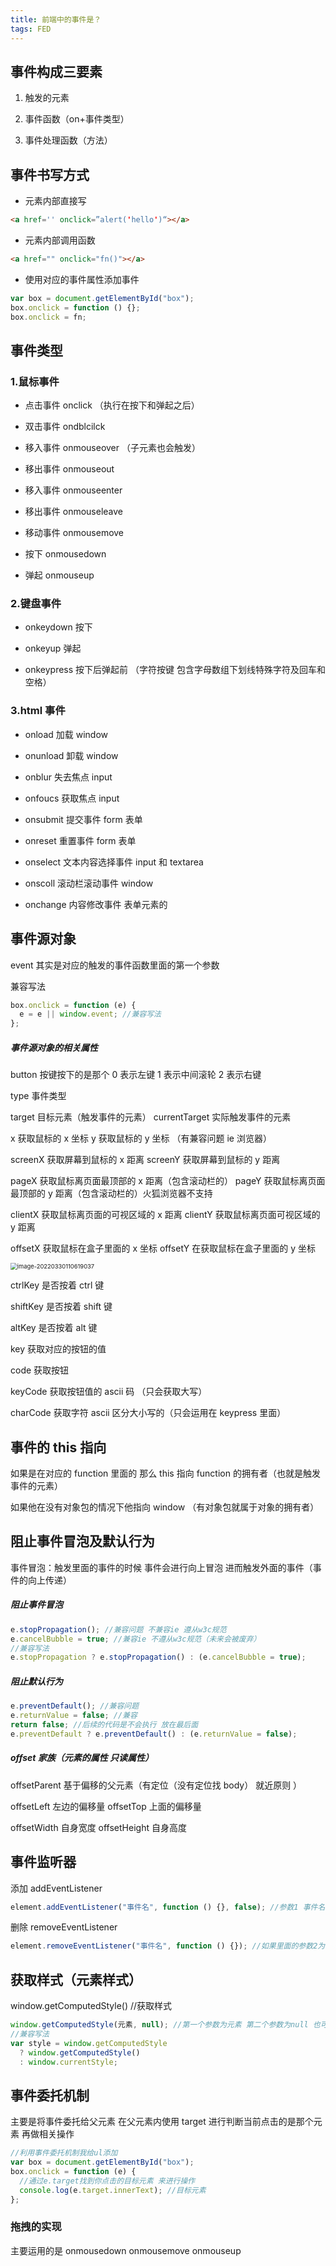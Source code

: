 ```yaml
---
title: 前端中的事件是？
tags: FED
---
```


## 事件构成三要素

1. 触发的元素

2. 事件函数（on+事件类型）

3. 事件处理函数（方法）

## 事件书写方式

- 元素内部直接写

```html
<a href='' onclick=”alert('hello')“></a>
```

- 元素内部调用函数

```html
<a href="" onclick="fn()"></a>
```

- 使用对应的事件属性添加事件

```js
var box = document.getElementById("box");
box.onclick = function () {};
box.onclick = fn;
```

## 事件类型

### 1.鼠标事件

- 点击事件 onclick （执行在按下和弹起之后）

- 双击事件 ondblcilck

- 移入事件 onmouseover （子元素也会触发）

- 移出事件 onmouseout

- 移入事件 onmouseenter

- 移出事件 onmouseleave

- 移动事件 onmousemove

- 按下 onmousedown

- 弹起 onmouseup

### 2.键盘事件

- onkeydown 按下

- onkeyup 弹起

- onkeypress 按下后弹起前 （字符按键 包含字母数组下划线特殊字符及回车和空格）

### 3.html 事件

- onload 加载 window

- onunload 卸载 window

- onblur 失去焦点 input

- onfoucs 获取焦点 input

- onsubmit 提交事件 form 表单

- onreset 重置事件 form 表单

- onselect 文本内容选择事件 input 和 textarea

- onscoll 滚动栏滚动事件 window

- onchange 内容修改事件 表单元素的

## 事件源对象

event 其实是对应的触发的事件函数里面的第一个参数

兼容写法

```js
box.onclick = function (e) {
  e = e || window.event; //兼容写法
};
```

##### 事件源对象的相关属性

button 按键按下的是那个 0 表示左键 1 表示中间滚轮 2 表示右键

type 事件类型

target 目标元素（触发事件的元素） currentTarget 实际触发事件的元素

x 获取鼠标的 x 坐标 y 获取鼠标的 y 坐标 （有兼容问题 ie 浏览器）

screenX 获取屏幕到鼠标的 x 距离 screenY 获取屏幕到鼠标的 y 距离

pageX 获取鼠标离页面最顶部的 x 距离（包含滚动栏的） pageY 获取鼠标离页面最顶部的 y 距离（包含滚动栏的）火狐浏览器不支持

clientX 获取鼠标离页面的可视区域的 x 距离 clientY 获取鼠标离页面可视区域的 y 距离

offsetX 获取鼠标在盒子里面的 x 坐标 offsetY 在获取鼠标在盒子里面的 y 坐标

<img src="C:\Users\29769\AppData\Roaming\Typora\typora-user-images\image-20220330110619037.png" alt="image-20220330110619037" style="zoom:67%;" />

ctrlKey 是否按着 ctrl 键

shiftKey 是否按着 shift 键

altKey 是否按着 alt 键

key 获取对应的按钮的值

code 获取按钮

keyCode 获取按钮值的 ascii 码 （只会获取大写）

charCode 获取字符 ascii 区分大小写的（只会运用在 keypress 里面）

## 事件的 this 指向

如果是在对应的 function 里面的 那么 this 指向 function 的拥有者（也就是触发事件的元素）

如果他在没有对象包的情况下他指向 window （有对象包就属于对象的拥有者）

## 阻止事件冒泡及默认行为

事件冒泡：触发里面的事件的时候 事件会进行向上冒泡 进而触发外面的事件（事件的向上传递）

##### 阻止事件冒泡

```js
e.stopPropagation(); //兼容问题 不兼容ie 遵从w3c规范
e.cancelBubble = true; //兼容ie 不遵从w3c规范（未来会被废弃）
//兼容写法
e.stopPropagation ? e.stopPropagation() : (e.cancelBubble = true);
```

##### 阻止默认行为

```js
e.preventDefault(); //兼容问题
e.returnValue = false; //兼容
return false; //后续的代码是不会执行 放在最后面
e.preventDefault ? e.preventDefault() : (e.returnValue = false);
```

##### offset 家族（元素的属性 只读属性）

offsetParent 基于偏移的父元素（有定位（没有定位找 body） 就近原则 ）

offsetLeft 左边的偏移量 offsetTop 上面的偏移量

offsetWidth 自身宽度 offsetHeight 自身高度

## 事件监听器

添加 addEventListener

```js
element.addEventListener("事件名", function () {}, false); //参数1 事件名 参数2 方法  参数3 是否捕捉 默认false 为冒泡
```

删除 removeEventListener

```js
element.removeEventListener("事件名", function () {}); //如果里面的参数2为一个function声明 那么将不能删除 建议抽取这个function
```

## 获取样式（元素样式）

window.getComputedStyle() //获取样式

```js
window.getComputedStyle(元素, null); //第一个参数为元素 第二个参数为null 也可以省略
//兼容写法
var style = window.getComputedStyle
  ? window.getComputedStyle()
  : window.currentStyle;
```

## 事件委托机制

主要是将事件委托给父元素 在父元素内使用 target 进行判断当前点击的是那个元素 再做相关操作

```js
//利用事件委托机制我给ul添加
var box = document.getElementById("box");
box.onclick = function (e) {
  //通过e.target找到你点击的目标元素 来进行操作
  console.log(e.target.innerText); //目标元素
};
```

### 拖拽的实现

主要运用的是 onmousedown onmousemove onmouseup
